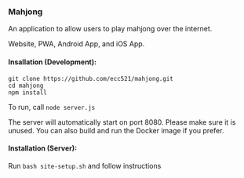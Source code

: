 ### Mahjong

An application to allow users to play mahjong over the internet.

Website, PWA, Android App, and iOS App. 

#### Insallation (Development):
```
git clone https://github.com/ecc521/mahjong.git
cd mahjong
npm install
```

To run, call ```node server.js```

The server will automatically start on port 8080. Please make sure it is unused. 
You can also build and run the Docker image if you prefer. 


#### Installation (Server): 
Run ```bash site-setup.sh``` and follow instructions
